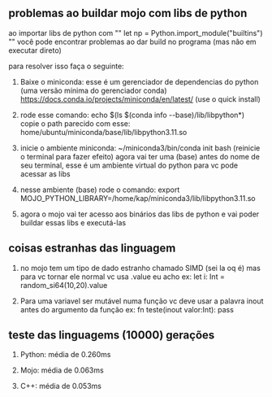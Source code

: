 ## problemas ao buildar mojo com libs de python

ao importar libs de python com "" let np = Python.import_module("builtins") "" você pode encontrar problemas ao dar build no programa (mas não em executar direto)

para resolver isso faça o seguinte: 

1) Baixe o miniconda: esse é um gerenciador de dependencias do python (uma versão mínima do gerenciador conda) https://docs.conda.io/projects/miniconda/en/latest/  (use o quick install) 

2) rode esse comando: echo $(ls $(conda info --base)/lib/libpython*)
copie o path parecido com esse: home/ubuntu/miniconda/base/lib/libpython3.11.so

3) inicie o ambiente miniconda: ~/miniconda3/bin/conda init bash  (reinicie o terminal para fazer efeito) agora vai ter uma (base) antes do nome de seu terminal, esse é um ambiente virtual do python para vc pode acessar as libs

4) nesse ambiente (base) rode o comando:  export MOJO_PYTHON_LIBRARY=/home/kap/miniconda3/lib/libpython3.11.so

5) agora o mojo vai ter acesso aos binários das libs de python e vai poder buildar essas libs e executá-las


## coisas estranhas das linguagem
1) no mojo tem um tipo de dado estranho chamado SIMD (sei la oq é) mas para vc tornar ele normal vc usa .value eu acho
ex: let i: Int = random_si64(10,20).value

2) Para uma variavel ser mutável numa função vc deve usar a palavra inout antes do argumento da função
ex:  fn teste(inout valor:Int):
         pass


## teste das linguagems (10000) gerações

1) Python: média de 0.260ms

2) Mojo: média de 0.063ms

3) C++: média de 0.053ms